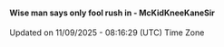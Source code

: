 #### Wise man says only fool rush in - McKidKneeKaneSir
Updated on 11/09/2025 - 08:16:29 (UTC) Time Zone
